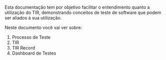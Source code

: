 Esta documentação tem por objetivo facilitar o entendimento quanto a utilização do TIR, demonstrando conceitos de teste de software que podem ser aliados à sua utilização.

Neste documento você vai ver sobre:

1. Processo de Teste
2. TIR
3. TIR Record
4. Dashboard de Testes
